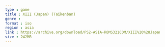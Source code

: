```yaml
---
type : game
title : XIII (Japan) (Taikenban)
genre : 
format : iso
region : asia
link : https://archive.org/download/PS2-ASIA-ROMS321COM/XIII%20%28Japan%29%20%28Taikenban%29.7z
size : 242MB
---
```

